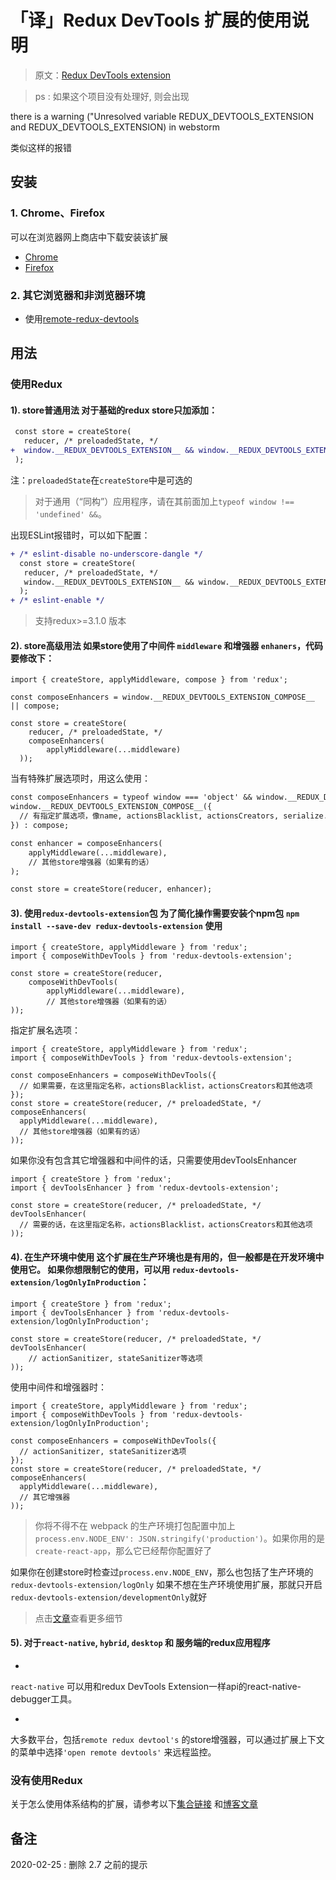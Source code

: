 # 「译」Redux DevTools 扩展的使用说明

> 原文：[Redux DevTools extension](https://github.com/zalmoxisus/redux-devtools-extension#usage)


> ps : 如果这个项目没有处理好, 则会出现


there is a warning ("Unresolved variable REDUX_DEVTOOLS_EXTENSION and REDUX_DEVTOOLS_EXTENSION) in webstorm

类似这样的报错

## 安装

### 1. Chrome、Firefox

可以在浏览器网上商店中下载安装该扩展

- [Chrome](https://chrome.google.com/webstore/detail/redux-devtools/lmhkpmbekcpmknklioeibfkpmmfibljd)
- [Firefox](https://addons.mozilla.org/en-US/firefox/addon/reduxdevtools/)

### 2. 其它浏览器和非浏览器环境

- 使用[remote-redux-devtools](https://github.com/zalmoxisus/remote-redux-devtools)

## 用法

### 使用Redux

#### 1). store普通用法 对于基础的redux store只加添加：

```diff
 const store = createStore(
   reducer, /* preloadedState, */
+  window.__REDUX_DEVTOOLS_EXTENSION__ && window.__REDUX_DEVTOOLS_EXTENSION__()
 );
```

注：`preloadedState`在`createStore`中是可选的

> 对于通用（“同构”）应用程序，请在其前面加上`typeof window !== 'undefined' &&`。


出现ESLint报错时，可以如下配置：

```diff
+ /* eslint-disable no-underscore-dangle */
  const store = createStore(
   reducer, /* preloadedState, */
   window.__REDUX_DEVTOOLS_EXTENSION__ && window.__REDUX_DEVTOOLS_EXTENSION__()
  );
+ /* eslint-enable */
```

> 支持redux>=3.1.0 版本

#### 2). store高级用法 如果store使用了中间件 `middleware` 和增强器 `enhaners`，代码要修改下：

```
import { createStore, applyMiddleware, compose } from 'redux';

const composeEnhancers = window.__REDUX_DEVTOOLS_EXTENSION_COMPOSE__ || compose;

const store = createStore(
    reducer, /* preloadedState, */ 
    composeEnhancers(
        applyMiddleware(...middleware)
  ));
```

当有特殊扩展选项时，用这么使用：

```diff
const composeEnhancers = typeof window === 'object' && window.__REDUX_DEVTOOLS_EXTENSION_COMPOSE__ ?   
window.__REDUX_DEVTOOLS_EXTENSION_COMPOSE__({
  // 有指定扩展选项，像name, actionsBlacklist, actionsCreators, serialize...
}) : compose;

const enhancer = composeEnhancers(
    applyMiddleware(...middleware),
    // 其他store增强器（如果有的话）
);

const store = createStore(reducer, enhancer);
```

#### 3). 使用`redux-devtools-extension`包 为了简化操作需要安装个npm包 `npm install --save-dev redux-devtools-extension` 使用

```
import { createStore, applyMiddleware } from 'redux';
import { composeWithDevTools } from 'redux-devtools-extension';

const store = createStore(reducer, 
    composeWithDevTools(
        applyMiddleware(...middleware),
        // 其他store增强器（如果有的话）
));
```

指定扩展名选项：

```
import { createStore, applyMiddleware } from 'redux';
import { composeWithDevTools } from 'redux-devtools-extension';

const composeEnhancers = composeWithDevTools({
  // 如果需要，在这里指定名称，actionsBlacklist，actionsCreators和其他选项
});
const store = createStore(reducer, /* preloadedState, */ composeEnhancers(
  applyMiddleware(...middleware),
  // 其他store增强器（如果有的话）
));
```

如果你没有包含其它增强器和中间件的话，只需要使用devToolsEnhancer

```
import { createStore } from 'redux';
import { devToolsEnhancer } from 'redux-devtools-extension';

const store = createStore(reducer, /* preloadedState, */ devToolsEnhancer(
  // 需要的话，在这里指定名称，actionsBlacklist，actionsCreators和其他选项
));
```

#### 4). 在生产环境中使用 这个扩展在生产环境也是有用的，但一般都是在开发环境中使用它。 如果你想限制它的使用，可以用 `redux-devtools-extension/logOnlyInProduction`：

```
import { createStore } from 'redux';
import { devToolsEnhancer } from 'redux-devtools-extension/logOnlyInProduction';

const store = createStore(reducer, /* preloadedState, */         devToolsEnhancer(
    // actionSanitizer, stateSanitizer等选项
));
```

使用中间件和增强器时：

```
import { createStore, applyMiddleware } from 'redux';
import { composeWithDevTools } from 'redux-devtools-extension/logOnlyInProduction';

const composeEnhancers = composeWithDevTools({
  // actionSanitizer, stateSanitizer选项
});
const store = createStore(reducer, /* preloadedState, */ composeEnhancers(
  applyMiddleware(...middleware),
  // 其它增强器
));
```

> 你将不得不在 webpack 的生产环境打包配置中加上`process.env.NODE_ENV': JSON.stringify('production')`。如果你用的是`create-react-app`，那么它已经帮你配置好了


如果你在创建store时检查过`process.env.NODE_ENV`，那么也包括了生产环境的`redux-devtools-extension/logOnly`
如果不想在生产环境使用扩展，那就只开启`redux-devtools-extension/developmentOnly`就好

> 点击[文章](https://medium.com/@zalmoxis/using-redux-devtools-in-production-4c5b56c5600f)查看更多细节

#### 5). 对于`react-native`, `hybrid`, `desktop` 和 服务端的redux应用程序

-

`react-native` 可以用和redux DevTools Extension一样api的react-native-debugger工具。

-

大多数平台，包括`remote redux devtool's` 的store增强器，可以通过扩展上下文的菜单中选择`'open remote devtools'` 来远程监控。

### 没有使用Redux

关于怎么使用体系结构的扩展，请参考以下[集合链接](https://github.com/zalmoxisus/redux-devtools-extension/blob/master/docs/Integrations.md)
和[博客文章](https://medium.com/@zalmoxis/redux-devtools-without-redux-or-how-to-have-a-predictable-state-with-any-architecture-61c5f5a7716f)

## 备注

2020-02-25 : 删除 2.7 之前的提示


